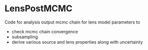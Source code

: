 # LensPostMCMC
Code for analysis output mcmc chain for lens model parameters to 
- check mcmc chain convergence
- subsampling
- derive various source and lens properties along with uncertainty
